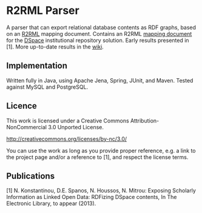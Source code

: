 # R2RML Parser

A parser that can export relational database contents as RDF graphs, based on an [R2RML](http://www.w3.org/TR/r2rml/) mapping document. Contains an R2RML [mapping document](https://github.com/nkons/r2rml-parser/blob/master/src/main/resources/dspace/dspace-mapping.rdf) for the [DSpace](http://www.dspace.org/) institutional repository solution. Early results presented in [1]. More up-to-date results in the [wiki](https://github.com/nkons/r2rml-parser/wiki).

## Implementation

Written fully in Java, using Apache Jena, Spring, JUnit, and Maven. Tested against MySQL and PostgreSQL.

## Licence

This work is licensed under a Creative Commons Attribution-NonCommercial 3.0 Unported License.

http://creativecommons.org/licenses/by-nc/3.0/

You can use the work as long as you provide proper reference, e.g. a link to the project page and/or a reference to [1], and respect the license terms.

## Publications

[1] N. Konstantinou, D.E. Spanos, N. Houssos, N. Mitrou: Exposing Scholarly Information as Linked Open Data: RDFizing DSpace contents, In The Electronic Library, to appear (2013).